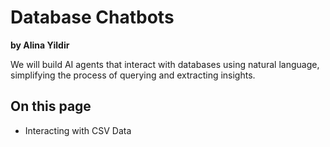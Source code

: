 <h1>Database Chatbots</h1>
<p><strong>by Alina Yildir</strong></p>
<p>We will build AI agents that interact with databases using natural language, simplifying the process of querying and extracting insights.</p>
<h2>On this page</h2>
<ul>
  <li>Interacting with CSV Data</li>
</ul>

